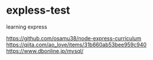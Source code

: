 # expless-test
learning express

https://github.com/osamu38/node-express-curriculum
https://qiita.com/ao_love/items/31b660ab53bee959c940
https://www.dbonline.jp/mysql/